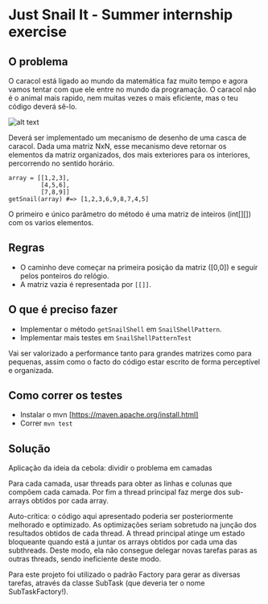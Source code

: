 # Just Snail It - Summer internship exercise

## O problema

O caracol está ligado ao mundo da matemática faz muito tempo e agora vamos tentar com que ele entre no mundo da programação.
O caracol não é o animal mais rapido, nem muitas vezes o mais eficiente, mas o teu código deverá sê-lo.

![alt text](image.svg?raw=true)

Deverá ser implementado um mecanismo de desenho de uma casca de caracol. Dada uma matriz NxN, esse mecanismo deve retornar os elementos da matriz organizados, dos mais exteriores para os interiores, percorrendo no sentido horário.
```
array = [[1,2,3],
         [4,5,6],
         [7,8,9]]
getSnail(array) #=> [1,2,3,6,9,8,7,4,5]
```
O primeiro e único parâmetro do método é uma matriz de inteiros (int[][]) com os varios elementos.


## Regras

* O caminho deve começar na primeira posição da matriz ([0,0]) e seguir pelos ponteiros do relógio.
* A matriz vazia é representada por `[[]]`.


## O que é preciso fazer

* Implementar o método `getSnailShell` em `SnailShellPattern`.
* Implementar mais testes em `SnailShellPatternTest`

Vai ser valorizado a performance tanto para grandes matrizes como para pequenas, assim como o facto do código estar escrito de forma perceptível e organizada.

## Como correr os testes

* Instalar o mvn [https://maven.apache.org/install.html]
* Correr `mvn test`

## Solução

Aplicação da ideia da cebola: dividir o problema em camadas

Para cada camada, usar threads para obter as linhas e colunas que compõem cada camada. Por fim a thread principal faz merge dos sub-arrays obtidos por cada array.

Auto-crítica: o código aqui apresentado poderia ser posteriormente melhorado e optimizado. As optimizações seriam sobretudo na junção dos resultados obtidos
de cada thread. A thread principal atinge um estado bloqueante quando está a juntar os arrays obtidos por cada uma das subthreads. Deste modo, ela não consegue
delegar novas tarefas paras as outras threads, sendo ineficiente deste modo.

Para este projeto foi utilizado o padrão Factory para gerar as diversas tarefas, através da classe SubTask (que deveria ter o nome SubTaskFactory!).


